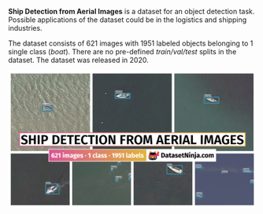 **Ship Detection from Aerial Images** is a dataset for an object detection task. Possible applications of the dataset could be in the logistics and shipping industries. 

The dataset consists of 621 images with 1951 labeled objects belonging to 1 single class (*boat*). There are no pre-defined <i>train/val/test</i> splits in the dataset. The dataset was released in 2020.

<img src="https://github.com/dataset-ninja/aerial-ship-detection/raw/main/visualizations/poster.png">
